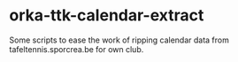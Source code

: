 orka-ttk-calendar-extract
=========================

Some scripts to ease the work of ripping calendar data from tafeltennis.sporcrea.be for own club.